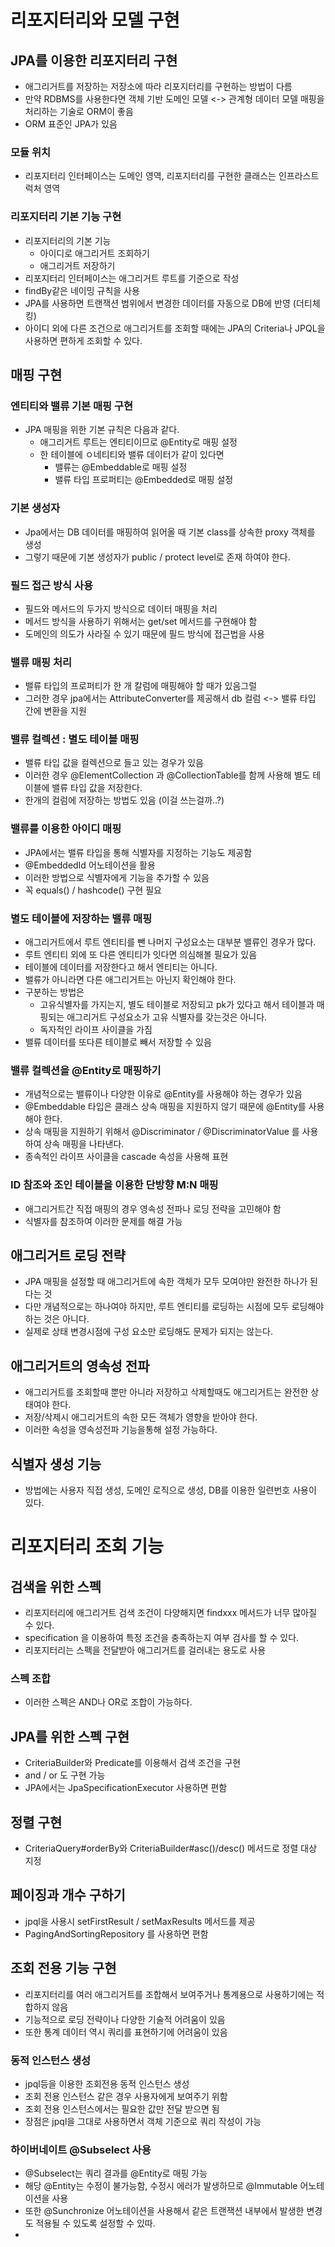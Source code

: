 # 리포지터리와 모델 구현

## JPA를 이용한 리포지터리 구현

* 애그리거트를 저장하는 저장소에 따라 리포지터리를 구현하는 방법이 다름
* 만약 RDBMS를 사용한다면 객체 기반 도메인 모델 <-> 관계형 데이터 모델 매핑을 처리하는 기술로 ORM이 좋음
* ORM 표준인 JPA가 있음

### 모듈 위치

* 리포지터리 인터페이스는 도메인 영역, 리포지터리를 구현한 클래스는 인프라스트럭처 영역

### 리포지터리 기본 기능 구현

* 리포지터리의 기본 기능
  * 아이디로 애그리거트 조회하기
  * 애그리거트 저장하기
* 리포지터리 인터페이스는 애그리거트 루트를 기준으로 작성
* findBy같은 네이밍 규칙을 사용
* JPA를 사용하면 트랜잭션 범위에서 변경한 데이터를 자동으로 DB에 반영 (더티체킹)
* 아이디 외에 다른 조건으로 애그리거트를 조회할 때에는 JPA의 Criteria나 JPQL을 사용하면 편하게 조회할 수 있다.

## 매핑 구현

### 엔티티와 밸류 기본 매핑 구현

* JPA 매핑을 위한 기본 규칙은 다음과 같다.
  * 애그리거트 루트는 엔티티이므로 @Entity로 매핑 설정
  * 한 테이블에 ㅇ네티티와 밸류 데이터가 같이 있다면
    * 밸류는 @Embeddable로 매핑 설정
    * 밸류 타입 프로퍼티는 @Embedded로 매핑 설정

### 기본 생성자

* Jpa에서는 DB 데이터를 매핑하여 읽어올 때 기본 class를 상속한 proxy 객체를 생성
* 그렇기 때문에 기본 생성자가 public / protect level로 존재 하여야 한다.

### 필드 접근 방식 사용
* 필드와 메서드의 두가지 방식으로 데이터 매핑을 처리
* 메서드 방식을 사용하기 위해서는 get/set 메서드를 구현해야 함
* 도메인의 의도가 사라질 수 있기 때문에 필드 방식에 접근법을 사용

### 밸류 매핑 처리

* 밸류 타입의 프로퍼티가 한 개 칼럼에 매핑해야 할 때가 있음그럴
* 그러한 경우 jpa에서는 AttributeConverter를 제공해서 db 컬럼 <-> 밸류 타입 간에 변환을 지원

### 밸류 컬렉션 : 별도 테이블 매핑

* 밸류 타입 값을 컬렉션으로 들고 있는 경우가 있음
* 이러한 경우 @ElementCollection 과 @CollectionTable를 함께 사용해 별도 테이블에 밸류 타입 값을 저장한다.
* 한개의 컬럼에 저장하는 방법도 있음 (이걸 쓰는걸까..?)

### 밸류를 이용한 아이디 매핑

* JPA에서는 밸류 타입을 통해 식별자를 지정하는 기능도 제공함
* @EmbeddedId 어노테이션을 활용
* 이러한 방법으로 식별자에게 기능을 추가할 수 있음
* 꼭 equals() / hashcode() 구현 필요

### 별도 테이블에 저장하는 밸류 매핑

* 애그리거트에서 루트 엔티티를 뺀 나머지 구성요소는 대부분 밸류인 경우가 많다.
* 루트 엔티티 외에 또 다른 엔티티가 잇다면 의심해볼 필요가 있음
* 테이블에 데이터를 저장한다고 해서 엔티티는 아니다.
* 밸류가 아니라면 다른 애그리거트는 아닌지 확인해야 한다.
* 구분하는 방법은 
  * 고유식별자를 가지는지, 별도 테이블로 저장되고 pk가 있다고 해서 테이블과 매핑되는 애그리거트 구성요소가 고유 식별자를 갖는것은 아니다.
  * 독자적인 라이프 사이클을 가짐
* 밸류 데이터를 또다른 테이블로 빼서 저장할 수 있음

### 밸류 컬렉션을 @Entity로 매핑하기

* 개념적으로는 밸류이나 다양한 이유로 @Entity를 사용해야 하는 경우가 있음
* @Embeddable 타입은 클래스 상속 매핑을 지원하지 않기 때문에 @Entity를 사용해야 한다.
* 상속 매핑을 지원하기 위해서 @Discriminator / @DiscriminatorValue 를 사용하여 상속 매핑을 나타낸다.
* 종속적인 라이프 사이클을 cascade 속성을 사용해 표현

### ID 참조와 조인 테이블을 이용한 단방향 M:N 매핑

* 애그리거트간 직접 매핑의 경우 영속성 전파나 로딩 전략을 고민해야 함
* 식별자를 참조하여 이러한 문제를 해결 가능

## 애그리거트 로딩 전략

* JPA 매핑을 설정할 때 애그리거트에 속한 객체가 모두 모여야만 완전한 하나가 된다는 것
* 다만 개념적으로는 하나여야 하지만, 루트 엔티티를 로딩하는 시점에 모두 로딩해야 하는 것은 아니다.
* 실제로 상태 변경시점에 구성 요소만 로딩해도 문제가 되지는 않는다.

## 애그리거트의 영속성 전파

* 애그리거트를 조회할때 뿐만 아니라 저장하고 삭제할때도 애그리거트는 완전한 상태여야 한다.
* 저장/삭제시 애그리거트의 속한 모든 객체가 영향을 받아야 한다.
* 이러한 속성을 영속성전파 기능을통해 설정 가능하다.

## 식별자 생성 기능

* 방법에는 사용자 직접 생성, 도메인 로직으로 생성, DB를 이용한 일련번호 사용이 있다.

# 리포지터리 조회 기능

## 검색을 위한 스펙

* 리포지터리에 애그리거트 검색 조건이 다양해지면 findxxx 메서드가 너무 많아질 수 있다.
* specification 을 이용하여 특정 조건을 충족하는지 여부 검사를 할 수 있다.
* 리포지터리는 스펙을 전달받아 애그리거트를 걸러내는 용도로 사용

### 스펙 조합

* 이러한 스펙은 AND나 OR로 조합이 가능하다.

## JPA를 위한 스펙 구현

* CriteriaBuilder와 Predicate를 이용해서 검색 조건을 구현
* and / or 도 구현 가능
* JPA에서는 JpaSpecificationExecutor 사용하면 편함

## 정렬 구현

* CriteriaQuery#orderBy와 CriteriaBuilder#asc()/desc() 메서드로 정렬 대상 지정

## 페이징과 개수 구하기

* jpql을 사용시 setFirstResult / setMaxResults 메서드를 제공
* PagingAndSortingRepository 를 사용하면 편함

## 조회 전용 기능 구현

* 리포지터리를 여러 애그리거트를 조합해서 보여주거나 통계용으로 사용하기에는 적합하지 않음
* 기능적으로 로딩 전략이나 다양한 기술적 어려움이 있음
* 또한 통계 데이터 역시 쿼리를 표현하기에 어려움이 있음

### 동적 인스턴스 생성

* jpql등을 이용한 조회전용 동적 인스턴스 생성
* 조회 전용 인스턴스 같은 경우 사용자에게 보여주기 위함
* 조회 전용 인스턴스에서는 필요한 값만 전달 받으면 됨
* 장점은 jpql을 그대로 사용하면서 객체 기준으로 쿼리 작성이 가능

### 하이버네이트 @Subselect 사용

* @Subselect는 쿼리 결과를 @Entity로 매핑 가능
* 해당 @Entity는 수정이 불가능함, 수정시 에러가 발생하므로 @Immutable 어노테이션을 사용
* 또한 @Sunchronize 어노테이션을 사용해서 같은 트랜잭션 내부에서 발생한 변경도 적용될 수 있도록 설정할 수 있따.
* 